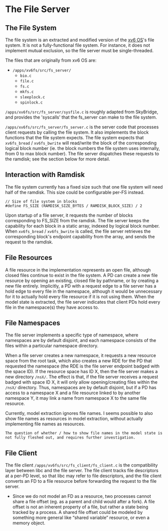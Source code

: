 # The File Server

## The File System
The file system is an extracted and modified version of the [xv6 OS](https://github.com/mit-pdos/xv6-public)'s file system. It is not a fully-functional file system. For instance, it does not implement mutual exclusion, so the file server must be single-threaded. 

The files that are originally from xv6 OS are:
- `/apps/xv6fs/src/fs_server/`
    - `bio.c`
    - `file.c`
    - `fs.c`
    - `mkfs.c`
    - `sleeplock.c`
    - `spinlock.c`

`/apps/xv6fs/src/fs_server/sysfile.c` is roughly adapted from SkyBridge, and provides the 'syscalls' that the fs_server can make to the file system.

`/apps/xv6fs/src/fs_server/fs_server.c` is the server code that processes client requests by calling the file system. It also implements the block functions that the file system expects. The file system expects that `xv6fs_bread` / `xv6fs_bwrite` will read/write the block of the corresponding logical block number (ie. the block numbers the file system uses internally, from 0 to max block number). The file server dispatches these requests to the ramdisk; see the section below for more detail.

## Interaction with Ramdisk
The file system currently has a fixed size such that one file system will need half of the ramdisk. This size could be configurable per-FS instead.

```
// Size of file system in blocks
#define FS_SIZE (RAMDISK_SIZE_BYTES / RAMDISK_BLOCK_SIZE) / 2
```

Upon startup of a file server, it requests the number of blocks corresponding to FS_SIZE from the ramdisk. The file server keeps the capability for each block in a static array, indexed by logical block number. When `xv6fs_bread` / `xv6fs_bwrite` is called, the file server retrieves the corresponding block's endpoint capability from the array, and sends the request to the ramdisk.

## File Resources

A file resource in the implementation represents an open file, although closed files continue to exist in the file system. A PD can create a new file resource by opening an existing, closed file by pathname, or by creating a new file entirely. Implicitly, a PD with a request edge to a file server has a hold edge to every file in the namespace, although it would be unnecessary for it to actually hold every file resource if it is not using them. When the model state is extracted, the file server indicates that client PDs hold every file in the namespace(s) they have access to.

## File Namespaces
The file server implements a specific type of namespace, where namespaces are by default disjoint, and each namespace consists of the files within a particular namespace directory. 

When a file server creates a new namespace, it requests a new resource space from the root task, which also creates a new RDE for the PD that requested the namespace (the RDE is the file server endpoint badged with the space ID). If the resource space has ID X, then the file server makes a new directory `/nsX/`. The effect is that, if the file server receives a request badged with space ID X, it will only allow opening/creating files within the `/nsX/` directory. Thus, namespaces are by default disjoint, but if a PD has access to a namespace X and a file resource linked to by another namespace Y, it may link a name from namespace X to the same file resource.

Currently, model extraction ignores file names. I seems possible to also show file names as resources in model extraction, without actually implementing file names as resources.

```{note}
The question of whether / how to show file names in the model state is not fully fleshed out, and requires further investigation.
```

## File Client

The file client `/apps/xv6fs/src/fs_client/fs_client.c` is the compatibility layer between libc and the file server. The file client tracks file descriptors at a per-PD level, so that libc may refer to file descriptors, and the file client converts an FD to a file resource before forwarding the request to the file server.
- Since we do not model an FD as a resource, two processes cannot share a file offset (eg. as a parent and child would after a fork). A file offset is not an inherent property of a file, but rather a state being tracked by a process. A shared file offset could be modeled by something more general like “shared variable” resource, or even a memory object.
